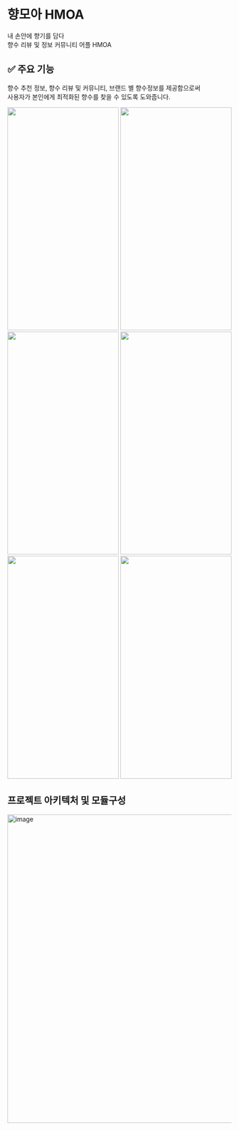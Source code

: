 # 향모아 HMOA
내 손안에 향기를 담다  
향수 리뷰 및 정보 커뮤니티 어플 HMOA

## ✅ 주요 기능

향수 추천 정보, 향수 리뷰 및 커뮤니티, 브랜드 별 향수정보를 제공함으로써   
사용자가 본인에게 최적화된 향수를 찾을 수 있도록 도와줍니다.
  
<img src="https://github.com/HMOAA/HMOA_ANDROID/assets/67788699/b2887a5c-7914-48cd-9ad0-52a8e196b418" width=250 height = 500/> 
<img src="https://github.com/HMOAA/HMOA_ANDROID/assets/67788699/11a99f05-a8c1-41e5-9200-9be89ccc5e15" width=250 height = 500/> 
<img src="https://github.com/HMOAA/HMOA_ANDROID/assets/67788699/4e71d5d4-0b47-4fac-bd27-91a6407a7d84" width=250 height = 500/> 
<img src="https://github.com/HMOAA/HMOA_ANDROID/assets/67788699/10b5ec82-84d2-43da-9186-337b944ddd6d" width=250 height = 500/> 
<img src="https://github.com/HMOAA/HMOA_ANDROID/assets/67788699/54ab89b9-be2b-4994-b23a-3d15e4e6aa72" width=250 height = 500/> 
<img src="https://github.com/HMOAA/HMOA_ANDROID/assets/67788699/42ed4118-6cf0-4d7c-a310-7731659ec557" width=250 height = 500/>

## 프로젝트 아키텍처 및 모듈구성
<img width="692" alt="image" src="https://github.com/HMOAA/HMOA_ANDROID/assets/67788699/a4685e8f-59cc-4279-b4c5-54f9cf0a027f">

